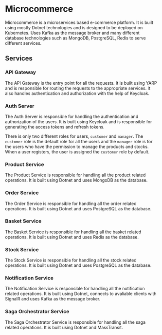 # Microcommerce

Microcommerce is a microservices based e-commerce platform. It is built using mostly Dotnet technologies and is designed to be deployed on Kubernetes. Uses Kafka as the message broker and many different database technologies such as MongoDB, PostgreSQL, Redis to serve different services.

## Services

### API Gateway

The API Gateway is the entry point for all the requests. It is built using YARP and is responsible for routing the requests to the appropriate services. It also handles authentication and authorization with the help of Keycloak.

### Auth Server

The Auth Server is responsible for handling the authentication and authorization of the users. It is built using Keycloak and is responsible for generating the access tokens and refresh tokens. 

There is only two different roles for users, `customer` and `manager`. The `customer` role is the default role for all the users and the `manager` role is for the users who have the permission to manage the products and stocks. When a user registers, the user is assigned the `customer` role by default.

### Product Service 

The Product Service is responsible for handling all the product related operations. It is built using Dotnet and uses MongoDB as the database.

### Order Service

The Order Service is responsible for handling all the order related operations. It is built using Dotnet and uses PostgreSQL as the database.

### Basket Service

The Basket Service is responsible for handling all the basket related operations. It is built using Dotnet and uses Redis as the database.

### Stock Service

The Stock Service is responsible for handling all the stock related operations. It is built using Dotnet and uses PostgreSQL as the database.

### Notification Service

The Notification Service is responsible for handling all the notification related operations. It is built using Dotnet, connects to avaliable clients with SignalR and uses Kafka as the message broker.

### Saga Orchestrator Service

The Saga Orchestrator Service is responsible for handling all the saga related operations. It is built using Dotnet and MassTransit.




